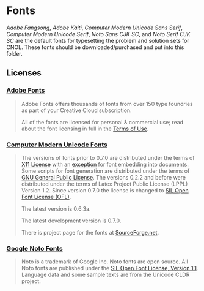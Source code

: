 # Fonts
*Adobe Fangsong*, *Adobe Kaiti*, *Computer Modern Unicode Sans Serif*, *Computer Modern Unicode Serif*, *Noto Sans CJK SC*, and *Noto Serif CJK SC* are the default fonts for typesetting the problem and solution sets for CNOL.
These fonts should be downloaded/purchased and put into this folder.
## Licenses
### [Adobe Fonts](https://fonts.adobe.com)
> Adobe Fonts offers thousands of fonts from over 150 type foundries as part of your Creative Cloud subscription.
>
> All of the fonts are licensed for personal & commercial use; read about the font licensing in full in the [Terms of Use](http://www.adobe.com/go/adobe-fonts-terms).
### [Computer Modern Unicode Fonts](https://cm-unicode.sourceforge.io)
> The versions of fonts prior to 0.7.0 are distributed under the terms of [X11 License](https://cm-unicode.sourceforge.io/license.html) with an [exception](https://cm-unicode.sourceforge.io/license.html#exception) for font embedding into documents.
Some scripts for font generation are distributed under the terms of [GNU General Public License](http://www.gnu.org/copyleft/gpl.html).
The versions 0.2.2 and before were distributed under the terms of Latex Project Public License (LPPL) Version 1.2. Since version 0.7.0 the license is changed to [SIL Open Font License (OFL)](http://scripts.sil.org/OFL).
>
> The latest version is 0.6.3a.
>
> The latest development version is 0.7.0.
>
> There is project page for the fonts at [SourceForge.net](http://sourceforge.net/projects/cm-unicode/).
### [Google Noto Fonts](http://www.google.cn/get/noto)
> Noto is a trademark of Google Inc.
Noto fonts are open source.
All Noto fonts are published under the [SIL Open Font License, Version 1.1](http://scripts.sil.org/cms/scripts/page.php?site_id=nrsi&id=OFL).
Language data and some sample texts are from the Unicode CLDR project.
